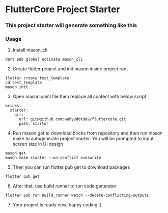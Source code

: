 # FlutterCore Project Starter
### This project starter will generate something like this

### Usage
1. Install mason_cli
```
dart pub global activate mason_cli
```
2. Create flutter project and init mason inside project root
```
flutter create test_template
cd test_template
mason init
```
3. Open mason.yaml file then replace all content with below script
```
bricks:
  starter:
    git:
      url: git@github.com:wahyudotdev/fluttercore.git
      path: starter
```
4. Run mason get to download bricks from repository and then run mason make to autogenerate project starter. You will be prompted to input screen size in UI design
```
mason get
mason make starter --on-conflict overwrite
```

5. Then you can run flutter pub get to download packages
```
flutter pub get
```

6. After that, use build runner to run code generator
```
flutter pub run build_runner watch --delete-conflicting-outputs
```

7. Your project is ready now, happy coding :)